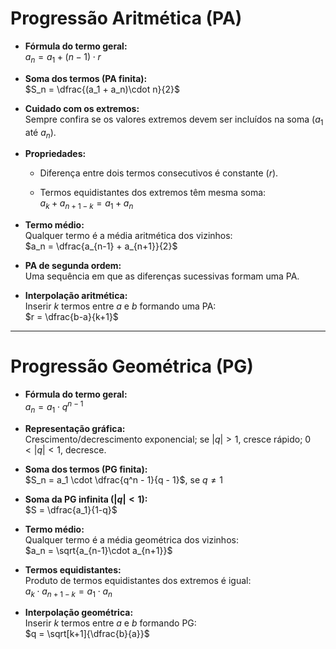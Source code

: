 # Progressão Aritmética (PA)

- **Fórmula do termo geral:**  
    $a_n = a_1 + (n-1)\cdot r$
    
- **Soma dos termos (PA finita):**  
    $S_n = \dfrac{(a_1 + a_n)\cdot n}{2}$
    
- **Cuidado com os extremos:**  
    Sempre confira se os valores extremos devem ser incluídos na soma ($a_1$ até $a_n$).
    
- **Propriedades:**
    
    - Diferença entre dois termos consecutivos é constante ($r$).
        
    - Termos equidistantes dos extremos têm mesma soma:  
        $a_k + a_{n+1-k} = a_1 + a_n$
        
- **Termo médio:**  
    Qualquer termo é a média aritmética dos vizinhos:  
    $a_n = \dfrac{a_{n-1} + a_{n+1}}{2}$
    
- **PA de segunda ordem:**  
    Uma sequência em que as diferenças sucessivas formam uma PA.
    
- **Interpolação aritmética:**  
    Inserir $k$ termos entre $a$ e $b$ formando uma PA:  
    $r = \dfrac{b-a}{k+1}$
    

---

# Progressão Geométrica (PG)

- **Fórmula do termo geral:**  
    $a_n = a_1 \cdot q^{n-1}$
    
- **Representação gráfica:**  
    Crescimento/decrescimento exponencial; se $|q|>1$, cresce rápido; $0<|q|<1$, decresce.
    
- **Soma dos termos (PG finita):**  
    $S_n = a_1 \cdot \dfrac{q^n - 1}{q - 1}$, se $q\ne 1$
    
- **Soma da PG infinita ($|q|<1$):**  
    $S = \dfrac{a_1}{1-q}$
    
- **Termo médio:**  
    Qualquer termo é a média geométrica dos vizinhos:  
    $a_n = \sqrt{a_{n-1}\cdot a_{n+1}}$
    
- **Termos equidistantes:**  
    Produto de termos equidistantes dos extremos é igual:  
    $a_k \cdot a_{n+1-k} = a_1 \cdot a_n$
    
- **Interpolação geométrica:**  
    Inserir $k$ termos entre $a$ e $b$ formando PG:  
    $q = \sqrt[k+1]{\dfrac{b}{a}}$